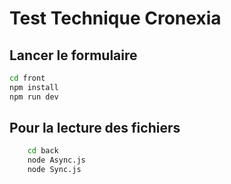 # Test Technique Cronexia

## Lancer le formulaire

```bash
cd front
npm install
npm run dev
```

## Pour la lecture des fichiers

```bash
	cd back
	node Async.js
	node Sync.js
```
